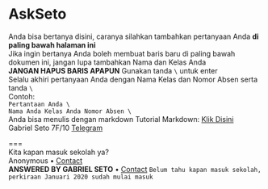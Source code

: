 # AskSeto
Anda bisa bertanya disini, caranya silahkan tambahkan pertanyaan Anda **di paling bawah halaman ini** \
Jika ingin bertanya Anda boleh membuat baris baru di paling bawah dokumen ini, jangan lupa tambahkan Nama dan Kelas Anda \
**JANGAN HAPUS BARIS APAPUN** 
Gunakan tanda `\` untuk enter \
Selalu akhiri pertanyaan Anda dengan Nama Kelas dan Nomor Absen serta tanda `\`\
Contoh: \
`Pertantaan Anda \ ` \
`Nama Anda Kelas Anda Nomor Absen \`\
Anda bisa menulis dengan markdown Tutorial Markdown: [Klik Disini](https://guides.github.com/features/mastering-markdown/)  \
Gabriel Seto 7F/10 [Telegram](https://t.me/wildflowerhurricane)

=== \
Kita kapan masuk sekolah ya? \
Anonymous • [Contact](https://t.me/IDGOV)  \
**ANSWERED BY GABRIEL SETO** • [Contact](https://t.me/wildflowerhurricane) 
`Belum tahu kapan masuk sekolah, perkiraan Januari 2020 sudah mulai masuk`


